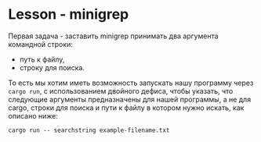 # Lesson - minigrep

Первая задача - заставить minigrep принимать два аргумента командной строки:

- путь к файлу,
- строку для поиска.

То есть мы хотим иметь возможность запускать нашу программу через `cargo run`, с использованием двойного дефиса, чтобы
указать, что следующие аргументы предназначены для нашей программы, а не для cargo, строки для поиска и пути к файлу в
котором нужно искать, как описано ниже:

```shell
cargo run -- searchstring example-filename.txt
```
